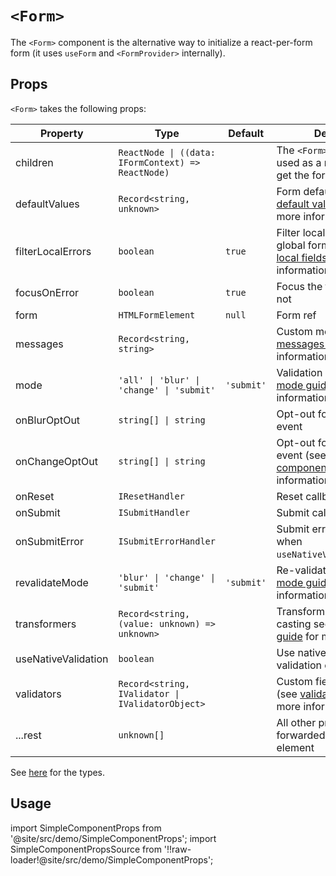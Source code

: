 # `<Form>`

The `<Form>` component is the alternative way to initialize a react-per-form form (it uses `useForm` and `<FormProvider>` internally).

## Props

`<Form>` takes the following props:

| Property            | Type                                               | Default    | Description                                                                                                                                                            |
| ------------------- | -------------------------------------------------- | ---------- | ---------------------------------------------------------------------------------------------------------------------------------------------------------------------- |
| children            | `ReactNode \| ((data: IFormContext) => ReactNode)` |            | The `<Form>` children. Can be used as a render props to get the form context                                                                                           |
| defaultValues       | `Record<string, unknown>`                          |            | Form default values (see [default values guide](/docs/guides/type-casting-and-default-values#default-values) for more information)                                     |
| filterLocalErrors   | `boolean`                                          | `true`     | Filter local errors from the global form errors (see [local fields guide](/docs/guides/local-fields) for more information)                                             |
| focusOnError        | `boolean`                                          | `true`     | Focus the first field error or not                                                                                                                                     |
| form                | `HTMLFormElement`                                  | `null`     | Form ref                                                                                                                                                               |
| messages            | `Record<string, string>`                           |            | Custom messages (see [messages guide](/docs/guides/messages-and-i18n) for more information)                                                                            |
| mode                | `'all' \| 'blur' \| 'change' \| 'submit'`          | `'submit'` | Validation strategy (see [mode guide](/docs/guides/modes) for more information)                                                                                        |
| onBlurOptOut        | `string[] \| string`                               |            | Opt-out for native `onBlur` event                                                                                                                                      |
| onChangeOptOut      | `string[] \| string`                               |            | Opt-out for native `onChange` event (see [controlled components guide](/docs/guides/controlled-components#validators-and-onchange-event-opt-out) for more information) |
| onReset             | `IResetHandler`                                    |            | Reset callback                                                                                                                                                         |
| onSubmit            | `ISubmitHandler`                                   |            | Submit callback                                                                                                                                                        |
| onSubmitError       | `ISubmitErrorHandler`                              |            | Submit error callback (only when `useNativeValidation=false`)                                                                                                          |
| revalidateMode      | `'blur' \| 'change' \| 'submit'`                   | `'submit'` | Re-validation strategy (see [mode guide](/docs/guides/modes) for more information)                                                                                     |
| transformers        | `Record<string, (value: unknown) => unknown>`      |            | Transformers for type casting see [type casting guide](/docs/guides/type-casting-and-default-values) for more information)                                             |
| useNativeValidation | `boolean`                                          |            | Use native browser validation or use error state                                                                                                                       |
| validators          | `Record<string, IValidator \| IValidatorObject>`   |            | Custom field validators (see [validation guide](/docs/guides/validation) for more information)                                                                         |
| ...rest             | `unknown[]`                                        |            | All other props are forwarded to the `<form>` element                                                                                                                  |

See [here](/docs/api/types) for the types.

## Usage

import SimpleComponentProps from '@site/src/demo/SimpleComponentProps';
import SimpleComponentPropsSource from '!!raw-loader!@site/src/demo/SimpleComponentProps';

<Demo Component={SimpleComponentProps} code={SimpleComponentPropsSource} metastring="{11,19}" withModes withRevalidateModes withUseNativeValidation/>
